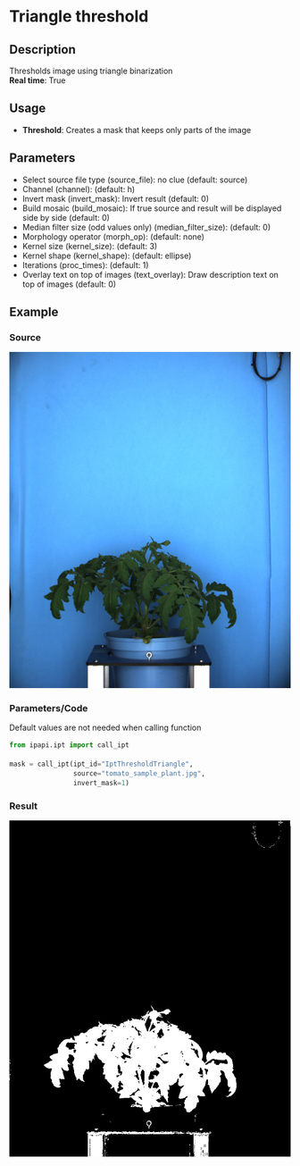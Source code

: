 # Triangle threshold

## Description

Thresholds image using triangle binarization<br>**Real time**: True

## Usage

- **Threshold**: Creates a mask that keeps only parts of the image

## Parameters

- Select source file type (source_file): no clue (default: source)
- Channel (channel): (default: h)
- Invert mask (invert_mask): Invert result (default: 0)
- Build mosaic (build_mosaic): If true source and result will be displayed side by side (default: 0)
- Median filter size (odd values only) (median_filter_size): (default: 0)
- Morphology operator (morph_op): (default: none)
- Kernel size (kernel_size): (default: 3)
- Kernel shape (kernel_shape): (default: ellipse)
- Iterations (proc_times): (default: 1)
- Overlay text on top of images (text_overlay): Draw description text on top of images (default: 0)

## Example

### Source

![Source image](images/tomato_sample_plant.jpg)

### Parameters/Code

Default values are not needed when calling function

```python
from ipapi.ipt import call_ipt

mask = call_ipt(ipt_id="IptThresholdTriangle",
                source="tomato_sample_plant.jpg",
                invert_mask=1)
```

### Result

![Result image](images/ipt_Triangle_threshold.jpg)

